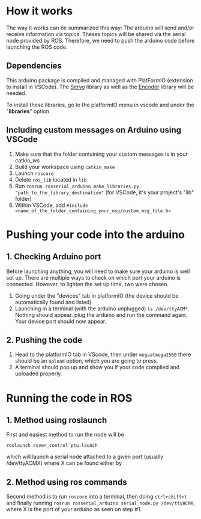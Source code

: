 # How it works
The way it works can be summarized this way: The arduino will send and/or receive information via topics. Theses topics will be shared via the serial node provided by ROS. Therefore, we need to push the arduino code before launching the ROS code.

## Dependencies
This arduino package is compiled and managed with PlatFormIO (extension to install in VSCode). The [Servo](https://platformio.org/lib/show/883/Servo/installation) library as well as the [Encoder]() library will be needed. 

To install these libraries, go to the platformIO menu in vscode and under the "**libraries**" option

## Including custom messages on Arduino using VSCode

1. Make sure that the folder containing your custom messages is in your catkin_ws
2. Build your workspace using `catkin_make`
3. Launch `roscore`
4. Delete `ros_lib` located in `lib`
5. Run `rosrun rosserial_arduino make_libraries.py "path_to_the_library_destination"` (for VSCode, it's your project's "lib" folder)
6. Within VSCode, add `#include <name_of_the_folder_containing_your_msg/custom_msg_file.h>`

# Pushing your code into the arduino

## 1. Checking Arduino port
Before launching anything, you will need to make sure your arduino is well set up. There are multiple ways to check on which port your arduino is connected. However, to lighten the set up time, two were chosen.
1. Going under the "devices" tab in platformIO (the device should be automatically found and listed)
2. Launching in a terminal (with the arduino unplugged) `ls /dev/ttyACM*`. Nothing should appear. plug the arduino and run the command again. Your device port should now appear.

## 2. Pushing the code
1. Head to the platformIO tab in VScode, then under `megaatmega2560` there should be an `upload` option, which you are going to press.
2. A terminal should pop up and show you if your code compiled and uploaded properly.

# Running the code in ROS

## 1. Method using roslaunch
First and easiest method to run the node will be 

`roslaunch rover_control ptu.launch`

which will launch a serial node attached to a given port (usually /dev/ttyACMX) where X can be found either by
    

## 2. Method using ros commands
Second method is to run `roscore` into a terminal, then doing `ctrl+shift+t` and finally running `rosrun rosserial_arduino serial_node.py /dev/ttyACMX`, where X is the port of your arduino as seen on step #1.
